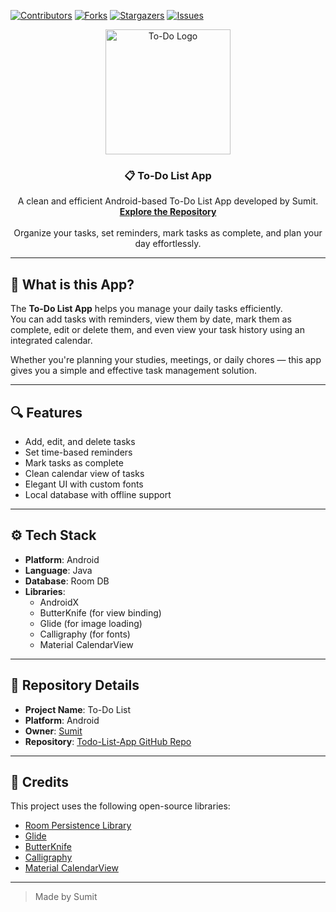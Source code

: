 [![Contributors][contributors-shield]][contributors-url]
[![Forks][forks-shield]][forks-url]
[![Stargazers][stars-shield]][stars-url]
[![Issues][issues-shield]][issues-url]

[contributors-shield]: https://img.shields.io/github/contributors/sumitprakash61/Todo-List-App?style=flat-square
[contributors-url]: https://github.com/sumitprakash61/Todo-List-App/graphs/contributors
[forks-shield]: https://img.shields.io/github/forks/sumitprakash61/Todo-List-App?style=flat-square
[forks-url]: https://github.com/sumitprakash61/Todo-List-App/network/members
[stars-shield]: https://img.shields.io/github/stars/sumitprakash61/Todo-List-App?color=red&style=flat-square
[stars-url]: https://github.com/sumitprakash61/Todo-List-App/stargazers
[issues-shield]: https://img.shields.io/github/issues/sumitprakash61/Todo-List-App?color=orange&style=flat-square
[issues-url]: https://github.com/sumitprakash61/Todo-List-App/issues

<p align="center">
  <img src="https://github.com/sumitprakash61/Todo-List-App/raw/main/assets/todo_logo.png" alt="To-Do Logo" width="200"/>
</p>

<h3 align="center" style="text-align:center">📋 To-Do List App</h3>

<p align="center">
  A clean and efficient Android-based To-Do List App developed by Sumit.
  <br />
  <a href="https://github.com/sumitprakash61/Todo-List-App"><strong>Explore the Repository</strong></a>
  <br /><br />
  Organize your tasks, set reminders, mark tasks as complete, and plan your day effortlessly.
</p>

---

## 📝 What is this App?

The **To-Do List App** helps you manage your daily tasks efficiently.  
You can add tasks with reminders, view them by date, mark them as complete, edit or delete them, and even view your task history using an integrated calendar.

Whether you're planning your studies, meetings, or daily chores — this app gives you a simple and effective task management solution.

---

## 🔍 Features

- Add, edit, and delete tasks  
- Set time-based reminders  
- Mark tasks as complete  
- Clean calendar view of tasks  
- Elegant UI with custom fonts  
- Local database with offline support  

---

## ⚙️ Tech Stack

- **Platform**: Android  
- **Language**: Java  
- **Database**: Room DB  
- **Libraries**:  
  - AndroidX  
  - ButterKnife (for view binding)  
  - Glide (for image loading)  
  - Calligraphy (for fonts)  
  - Material CalendarView  

---

## 📂 Repository Details

- **Project Name**: To-Do List  
- **Platform**: Android  
- **Owner**: [Sumit](https://github.com/sumitprakash61)  
- **Repository**: [Todo-List-App GitHub Repo](https://github.com/sumitprakash61/Todo-List-App)  

---

## 🙏 Credits

This project uses the following open-source libraries:

- [Room Persistence Library](https://developer.android.com/jetpack/androidx/releases/room)  
- [Glide](https://github.com/bumptech/glide)  
- [ButterKnife](https://github.com/JakeWharton/butterknife)  
- [Calligraphy](https://github.com/chrisjenx/Calligraphy)  
- [Material CalendarView](https://github.com/prolificinteractive/material-calendarview)  

---

> Made by Sumit
